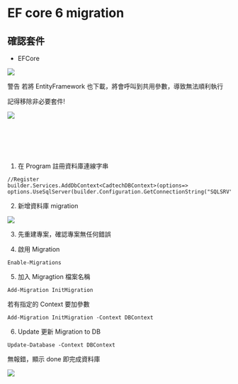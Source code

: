 # EF core 6 migration


## 確認套件

- EFCore

![](https://i.imgur.com/arjobfH.png)


  警告 若將 EntityFramework 也下載，將會呼叫到共用參數，導致無法順利執行
  
  記得移除非必要套件!
  
  ![](https://i.imgur.com/akvwwJ7.png)


</br>
</br>
</br>
</br>


1. 在 Program 註冊資料庫連線字串

```csharp=
//Register
builder.Services.AddDbContext<CadtechDBContext>(options=>
options.UseSqlServer(builder.Configuration.GetConnectionString("SQLSRV")));
```

2. 新增資料庫 migration


![](https://i.imgur.com/JKdoF2Z.png)

3. 先重建專案，確認專案無任何錯誤

4. 啟用 Migration
```
Enable-Migrations
```

5. 加入 Migragtion 檔案名稱

```
Add-Migration InitMigration
```

若有指定的 Context 要加參數
```
Add-Migration InitMigration -Context DBContext
```


6. Update 更新 Migration to DB
```
Update-Database -Context DBContext
```


無報錯，顯示 done 即完成資料庫

![](https://i.imgur.com/1KJ6qvq.png)
